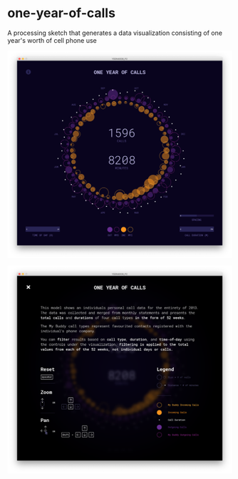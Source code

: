 # one-year-of-calls
A processing sketch that generates a data visualization consisting of one year's worth of cell phone use

![Screenshot](YSDN4008_P2/data/thumbnail1.png)

![Screenshot](YSDN4008_P2/data/thumbnail2.png)
